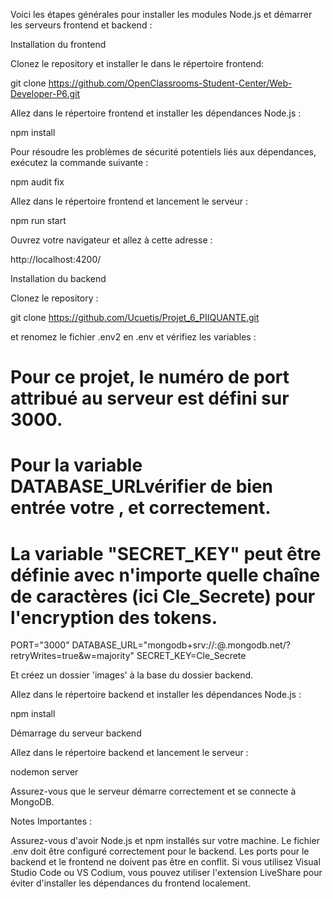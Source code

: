 Voici les étapes générales pour installer les modules Node.js et démarrer les serveurs frontend et backend :



Installation du frontend

Clonez le repository et installer le dans le répertoire frontend:

git clone https://github.com/OpenClassrooms-Student-Center/Web-Developer-P6.git

Allez dans le répertoire frontend et installer les dépendances Node.js :

npm install

Pour résoudre les problèmes de sécurité potentiels liés aux dépendances, exécutez la commande suivante :

 npm audit fix

Allez dans le répertoire frontend et lancement le serveur :

npm run start 

Ouvrez votre navigateur et allez à cette adresse :

http://localhost:4200/



Installation du backend

Clonez le repository :

git clone https://github.com/Ucuetis/Projet_6_PIIQUANTE.git

et renomez le fichier .env2 en .env et vérifiez les variables :

# Pour ce projet, le numéro de port attribué au serveur est défini sur 3000.
# Pour la variable DATABASE_URLvérifier de bien entrée votre <username>, <password> et <clusterName> correctement.
# La variable "SECRET_KEY" peut être définie avec n'importe quelle chaîne de caractères (ici Cle_Secrete) pour l'encryption des tokens.
PORT="3000"
DATABASE_URL="mongodb+srv://<username>:<password>@<clusterName>.mongodb.net/?retryWrites=true&w=majority"
SECRET_KEY=Cle_Secrete


Et créez un dossier 'images' à la base du dossier backend.

Allez dans le répertoire backend et installer les dépendances Node.js :

npm install 

Démarrage du serveur backend

Allez dans le répertoire backend et lancement le serveur :

nodemon server

Assurez-vous que le serveur démarre correctement et se connecte à MongoDB.



Notes Importantes :

Assurez-vous d'avoir Node.js et npm installés sur votre machine.
Le fichier .env doit être configuré correctement pour le backend.
Les ports pour le backend et le frontend ne doivent pas être en conflit.
Si vous utilisez Visual Studio Code ou VS Codium, vous pouvez utiliser l'extension LiveShare pour éviter d'installer les dépendances du frontend localement.




